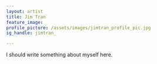 ```yaml
---
layout: artist
title: Jim Tran
feature_image:
profile_picture: /assets/images/jimtran_profile_pic.jpg
ig_handle: jimtran_

---
```


I should write something about myself here.
